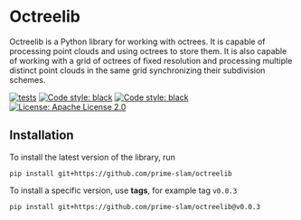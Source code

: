 # Octreelib

Octreelib is a Python library for working with octrees.
It is capable of processing point clouds and using octrees to store them.
It is also capable of working with a grid of octrees of fixed resolution and processing multiple distinct point clouds
in the same grid synchronizing their subdivision schemes.


[![tests](https://github.com/prime-slam/octreelib/actions/workflows/python-package.yml/badge.svg?branch=main)](https://github.com/prime-slam/octreelib/actions/workflows/python-package.yml)
[![Code style: black](https://img.shields.io/badge/code%20style-black-black)]()
[![Code style: black](https://img.shields.io/badge/code%20style-flake8-black)]()
[![License: Apache License 2.0](https://img.shields.io/github/license/saltstack/salt)](https://opensource.org/license/apache-2-0/)



## Installation

To install the latest version of the library, run

```shell
pip install git+https://github.com/prime-slam/octreelib
```

To install a specific version, use **tags**, for example tag `v0.0.3`

```shell
pip install git+https://github.com/prime-slam/octreelib@v0.0.3
```

